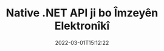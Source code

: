 ---
############################# Static ############################
layout: "product"
date: 2022-03-01T15:12:22
draft: false
#operation: 
#signaturetype: 
#fileformat: 
#productName: Java
lang: ku
#productCode: java
#otherformats: 
#breadcrumb: Put  signature on  for Java
product: "Signature"
product_tag: "signature"
platform: ".NET"
platform_tag: "net"

############################# Head ############################
head_title: ".NET Digital Signature API - Nîşana Elektronîkî PDF Word Excel Wêneyên"
head_description: "C# .NET îmzaya dîjîtal API, pirtûkxaneya eSignature ji bo îmzekirina elektronîkî PDF, Word, pelgeyên Excel, PowerPoint, wêne û formatên belgeyên grafîkî."

############################# Header ############################
title: "Native .NET API ji bo Îmzeyên Elektronîkî"
description: "Îmzeyên dîjîtal li Formatên Belgeyê Zêde Bikin û Cûreyên eSignature yên populer (Nivîs, Wêne, QR-Kod, Barkod, Stamp, & Metadata) di Serîlêdanên .NET de bicîh bikin."
button:
    enable: true

############################# SubMenu ############################
submenu:
    enable: true
    
    left:
        img_alt: "GroupDocs.Signature for .NET"
        image: "https://www.groupdocs.cloud/templates/groupdocs/images/product-logos/groupdocs-signature-net.png"
        product: "GroupDocs.Signature"
        platform: ".NET"

    middle:
        button:
            # button loop
            - link: "#overview"
              text: "Têgihiştinî"

            # button loop
            - link: "#features"
              text: "Features"

            # button loop
            - link: "#support"
              text: "Alîkarî"

            # button loop
            - link: "https://products.groupdocs.app/signature"
              text: "Demo Bijî"

            # button loop
            - link: "https://purchase.groupdocs.com/pricing/signature/net"
              text: "Pricing"

    right:
        link_download: "https://downloads.groupdocs.com/signature"
        link_learn: "https://docs.groupdocs.com/signature/net/"
        link_buy: "https://purchase.groupdocs.com"

############################# Overview ############################
overview:
    enable: true
    content: |
      Ji bo .NET API-yê GroupDocs.Signature bikar bînin da ku di C#, ASP.NET û teknolojiyên din ên .NET-ê de serîlêdanan ava bikin, ku destûrê dide we ku hûn belgeyên karsaziya dîjîtal ên wekî PDF, Microsoft Word, pelgeyên Excel, pêşkêşiyên PowerPoint, wêne, OpenDocument û formatên pelên standard ên pîşesaziyê bêyî ku hewce bike ku nermalava zêde saz bike. Ev pirtûkxaneya îmzeya elektronîkî hêsan e ku meriv pê re bixebite û Pêşdebirên .NET dikarin bi hêsanî taybetmendiyên îmzaya dîjîtal a pêşkeftî di sepanên xwe de zêde bikin, hêz dide bikarhêneran ku bi ewlehî îmze bikin, bigerin û e-Îmzeyan ji formatên belgeyên populer verast bikin. Ew pêkanîna cûrbecûr cûreyên îmzeyê yên wekî nivîs, wêne, barcode, QR-kod, qada formê, stamp û metadata piştgirî dike.  

      API-ya îmzaya belgeyê bi vebijarkên lêgerînê yên hêsan û pêşkeftî hêz dide we da ku hûn îmzeyên xweyên pêwîst li ser belgeyek bi ronahiyê bibînin. Vebijarkên ji bo sepandina şêwaza îmzeyê, rêveberiya xuyangê û xweşkirina taybetmendiyên îmzeyê yên wekî pîvan, siya, rêzkirin û hêj bêtir jî bi vê API-ya îmzekirina belgeya dewlemend-dewlemend re têne kirin.  

      GroupDocs.Signature ji bo .NET dikare di her hawîrdora pêşkeftinê de ku platforma .NET piştgirî dike were bikar anîn. Ew bi hemî zimanên bingeha .NET re hevaheng e û pergalên xebitandinê yên populer (Windows, Linux, MacOS) piştgirî dike ku çarçoveyên Mono an .NET (di nav de .NET Core) dikarin werin sazkirin.
    tabs:
      enable: true
      
      ## TAB ONE ##
      tab_one:
        description: |
          Li jêr nêrînek li ser GroupDocs.Signature ji bo .NET heye:
      
        left:
          enable: true
          icon: "fab fa-html5"
          title: "Cureyên Îmzeyê"
          content: |
            * Îmzeya Nivîsê
            * Îmzeya Wêne
            * Îmzeyên dîjîtal
            * Îmzeya QR-Kodê
            * Îmzeya Barcode
            * Îmza Stamp
            * Îmzeya Metadata
      
      ## TAB TWO ##
      tab_two:
        description: |
          GroupDocs.Signature ji bo .NET piştgirî dide îmzekirina hemî formatên belgeyên populer. Bi tenê çend rêzikên kodê, îmzeya PDF-ê, Microsoft Office Word, pelgeya Excel, Wêne, HTML, e-nameya Outlook, OneNote, Proje û îmzakirina grafîkê di sepanên xwe yên .NET de zêde bikin. [Formatên belgeyên piştgirî kirin.](https://docs.groupdocs.com/signature/net/supported-document-formats/)

        left:
          enable: true
          table:
            # table loop
            - title: "Microsoft Office"
              content: |
                * **Word:** DOC, DOCX, DOCM, DOT, DOTX, DOTM, RTF, TXT
                * **Excel:** XLS, XLSX, XLSM, XLSB, XLTM, XLT, XLTM, XLTX, XLAM, SXC, SpreadsheetML
                * **PowerPoint:** PPT, PPTX, PPS, PPSX, PPSM, POT, POTM, POTX, PPTM

        right:
          enable: true
          table:
            # table loop
            - title: "Images & Other Formats"
              content: |
                * **Wêne**: JPG, BMP, PNG, TIFF, GIF, DCM, WEBP
                * **OpenDocument**: ODT, OTT, OTS, ODS, ODP, OTP, ODG
                * **Jpeg2000**: JP2, JPF, JPX, J2K, J2C, JPM
                * **Metafiles**: EMF, WMF, CMX
                * **Cîtêgûherr**: PDF
                * **Grafikên Vektorê yên Scalable**: CDR, SVG
                * **Adobe Photoshop**: PSD
                * **Others**: DJVU

      ## TAB THREE ##
      tab_three:
        description: |
          GroupDocs.Signature ji bo .NET Pergalên Xebatê, Çarçove û Rêvebirên Pakêtê yên jêrîn piştgirî dike:
        
        left:
          enable: true
          table:
            # table loop
            - icon: "fab fa-windows"
              title: "Pergalên Xebatê"
              content: |
                * Windows Desktop
                * Windows Server
                * Windows Azure
                * Linux
                * MacOS

            # table loop
            - icon: "fas fa-code"
              title: "Çarçoveyên Piştgirî"
              content: |
                * .NET Framework 2.0 or higher
                * Mono Framework 1.2 or higher
                * .NET Standard 2.0
                * .NET Core 2.0
                * .NET Core 2.1

        right:
          enable: true
          table:
            # table loop
            - icon: "fas fa-box"
              title: "Rêveberê pakêtê"
              content: |
                * NuGet

            # table loop
            - icon: "fas fa-tools"
              title: "Jîngehên Pêşveçûn"
              content: |
                * Microsoft Visual Studio
                * Xamarin.Android
                * Xamarin.IOS
                * Xamarin.Mac
                * MonoDevelop

############################# Features ############################
features:
    enable: true
    title: "GroupDocs.Signature ji bo Taybetmendiyên .NET"

    feature:
      # feature loop
      - icon: "fas fa-copy"
        content: "Ji Formên Belgeya Piştevanî E-Îmzeyan biafirînin, bigerin, nûve bikin, veşêrin, verast bikin û jêbirin."

      # feature loop
      - icon: "fas fa-eye"
        content: "Ji bo Spreadsheets Excel-ê Nîşaneyên Elektronîkî yên Pêşkeftî yên XML (XAdES) diyar bikin"

      # feature loop
      - icon: "fas fa-bolt"
        content: "Naveroka Wêne ji Belgeyên ku bi QR-Kod, Barkod û Îmzeya Wêne hatine îmzekirin bistînin"
      
      # feature loop
      - icon: "fas fa-file-powerpoint"
        content: "Ji bo Îmzeya Nivîsar an Wêne û li ser Rûpelek Taybetî Bilindahî, Berfirehî, Nîşan & Rêzkirin Bikin"

      # feature loop
      - icon: "fas fa-code"
        content: "Belgeyên Pêşkêşkirina PowerPoint-ê bigerin, verast bikin û bi dîjîtalî îmze bikin"

      # feature loop
      - icon: "fas fa-cloud"
        content: "Formatên Belgeya Pêvajoya Peyv bi Watermarkên Nivîsara Xwecihî îmze bikin"

      # feature loop
      - icon: "fas fa-remove-format"
        content: "Ji bo Cûreyên Îmzeya Stampa Rectangular Kunçên Girêdayî piştgirî dike"

      # feature loop
      - icon: "fas fa-comment-slash"
        content: "Îmzeya Nivîsan an Wêneyê li ser pelgeya Excel-ê ya taybetî bicîh bikin an e-Signature-ê li ser hemî pelan bicîh bikin"

      # feature loop
      - icon: "fas fa-location-arrow"
        content: "Jimareya Rêz û Stûna Taybet diyar bikin da ku Nîşana Nivîsar an Wêne di pelgeya Excel de bi cîh bikin"

      # feature loop
      - icon: "fas fa-border-all"
        content: "Di Microsoft PowerPoint-ê de Siyê li Îmzeya Nivîsê Bixin û Reng, Agoş û Zelafîtiya wê saz bikin"

      # feature loop
      - icon: "fas fa-wrench"
        content: "Ji bo Pelên Excel-ê Şêweyên Sînorê Îmzeya Nivîsar û Vebijarkên Fontê mîheng bikin"

      # feature loop
      - icon: "fas fa-columns"
        content: "Tîpa Îmzeya Wêne Set bike, mînak. Dor an çargoşe & Perçeyan, Rengê tîpan, Zivirandinê mîheng bikin"

      # feature loop
      - icon: "fas fa-file-word"
        content: "Sertîfîkayên dîjîtal li ser Belge, Spreadsheets & Pelê PDF-ê bi Xeta Îmzeyê re bicîh bikin"

      # feature loop
      - icon: "fas fa-envelope"
        content: "Mîhengên Rengê Bikin, Zelalbûn & Zivirandin li Îmzeya Nivîsê Bikin"

      # feature loop
      - icon: "fas fa-print"
        content: "Vebijarkên Ronahî û Pîvana Gewrî saz bike û Di wêneyekî de veqetandina îmzaya wêneyê diyar bike"

      # feature loop
      - icon: "fas fa-file-archive"
        content: "Tiştên Xweser bixin, Serîkirin û hem jî Nirxên Îmzekirina Metadata ya Belgeya PDF-ê şîfre bikin û veşêrin."

      # feature loop
      - icon: "fas fa-lock"
        content: "Xuyabûna Îmzeyên Dîjîtal ji Belgeyên PDF-ê veşêrin, Rakin an Xweser bikin"

      # feature loop
      - icon: "fas fa-file-code"
        content: "Belgeyên PDF-ê bi Qada Forma Dîjîtal, û Îmzeya Nivîsê wekî Wêne, Annotation, Stiker an Watermarkê îmze bikin"
      
      # feature loop
      - icon: "fas fa-fill-drip"
        content: "Îmzeya Nivîsê têxe nav Qadên Forma Belgeyên MS Word & PDF"

      # feature loop
      - icon: "fas fa-file-excel"
        content: "Ji bo Pêvajoya Îmzeyê an Verastkirina Berfirehkirî ya EÎmzeyê ji bo Pelên Wordê Rûpelên Belgeyên Xwedî diyar bikin"

      # feature loop
      - icon: "fas fa-heading"
        content: "Pelê Wêneyê Îmzekirî Bi Formatên Cûda hilîne û Spreadsheetên Îmzekirî wekî Wêne an TIFF-Pir-Rûpelî derxe"

      # feature loop
      - icon: "fas fa-project-diagram"
        content: "Li Pelên Îmzekirî Şîfreyê Tayîn Bikin, Biguherînin û Rakin & Li Pelên Parastî yên Şîfreyê EÎmzeyê Bikin"

      # feature loop
      - icon: "fas fa-cube"
        content: "Pelên Xebatê yên eSign, Slides PowerPoint, Belgeyên Peyv û Wêneyên bi Tiştên Xweser ên Di Metadata de"

      # feature loop
      - icon: "fab fa-uncharted"
        content: "Şêweyên Firçeya Îmzekirinê wekî Zehf, Textur, Gradient Linear & Gradient Radîal saz bikin"

      # feature loop
      - icon: "fab fa-uncharted"
        content: "Belgeyên bi Nivîsar an Daneyên QR-Kodê Şîfrekirî yên Xweserî îmze bikin"

      # feature loop
      - icon: "fab fa-uncharted"
        content: "Pelên bi Forma DjVu wekî Belgeya Wêne bigerin û îmze bikin"

      # feature loop
      - icon: "fab fa-uncharted"
        content: "Agahdariya Belgeyê, mînakî, Hejmara Rûpelê, bi URL-ya Pelê derxînin"

      # feature loop
      - icon: "fab fa-uncharted"
        content: "Pelên CorelDraw wekî Belgeyên Wêne bigerin, îmzekirin û verast bikin"

      # feature loop
      - icon: "fab fa-uncharted"
        content: "Dîroka Agahdariya Îmzeyên Pêvajokirî an Jêbirin Di Metadata de hilanîn biparêzin"

      # feature loop
      - icon: "fab fa-uncharted"
        content: "Tişta Daneyên Xweser, VKard an Tişta E-nameyê li QR-Kodê zêde bikin û di Pelên PDF-ê de QR-Koda şîfrekirî verast bikin."

    more_feature:
      # more_feature_loop
      - title: "Îmzeyên dîjîtal bi hêsanî lê zêde bikin"
        content: |
          GroupDocs.Signature ji bo .NET API dihêle hûn cûrbecûr îmzeyan li formatên pelan ên piştgirî zêde bikin. Cûreyên îmzayê, wek Nivîsar, Wêne, Dîjîtal, Stamp, QR-Code, Barcode, û Metadata dikarin bi karanîna GroupDocs.Signature ji bo .NET-ê werin sepandin. Mînaka kodê ya jêrîn nîşan dide ka meriv çawa îmzeya nivîsê li belgeyek PDF-ê bicîh tîne:

          ```cs
          using (Signature signature = new Signature("D:\\sample.pdf"))
          {
          TextSignOptions options = new TextSignOptions("John Smith")
          {
          // Rengê nivîsê saz bike
          ForeColor = Color.Red
          };
          // belgeya pelê îmze bikin
          signature.Sign("D:\\signed.pdf", options);
          }
          ```

      # more_feature_loop
      - title: "Cûreyên Îmzeya Barkodê piştgirî kirin"
        content: |
          API-ya meya manîpulasyona îmzeyê ji we re taybetmendî pêşkêşî dike ku hûn îmzeyên barkodê li formatên belgeyên piştgirî bicîh bikin. GroupDocs.Signature ji bo .NET cûrbecûr cûreyên barkodê piştgirî dike, wek Code128, Code39Extended, Code39Standard, EAN14, EAN8, ITF14, UPCA, û UPCE. Tiştek statîk a bi navê "AllTypes" jî ji bo piştgirîkirina hemî cûreyên barkodê yên qeydkirî tête peyda kirin.

      # more_feature_loop
      - title: "Li Îmze & Sertîfîkayan Bigerin"
        content: |
          GroupDocs.Signature ji bo .NET API, dihêle hûn li sertîfîkayên dîjîtal ên ji belgeyên Word, pelgeyên Excel û pelên PDF-ê bigerin. Her weha hûn dikarin hemî sertîfîkayên dîjîtal ên ku di pergalê de hatine tomar kirin bistînin. Îmzeyên metadata jî dikarin di belgeyên Word, pelgeyên Excel, wêne û pelên PDF-ê de, bi karanîna GroupDocs.Signature ji bo .NET API-yê werin lêgerîn.  

          Bi navgîniya GroupDocs.Signature ji bo .NET API-ê, hûn dikarin di her belge, pêşkêşî, pelgeş, wêne û her weha pelê PDF-ê de li îmzeyên QR-Code û Barcode bigerin û pêşkeftina lêgerînê bistînin. Her weha hûn dikarin ji belgeyên ku bi îmzeya QR-Code hatine îmzekirin li tiştên daneya xwerû bigerin.

      # more_feature_loop
      - title: "Vebijarkên Lêgerîna Pêşketî ji bo Barkodê"
        content: |
          Hûn dikarin barkoda xweya pêwîst bi navgîniya GroupDocs.Signature for.NET API pir bi hêsanî bigerin û bibînin, ji ber ku API-ya îmzeya me vebijarkên lêgerîna pêşkeftî pêşkêşî dike. Ev rê dide we ku hûn li ser rûpelek taybetî li barkodê bigerin, li seranserê belgeyekê bigerin, rûpelên cihê yên lêgerînê diyar bikin (yekemîn, dawîn, tewra, cewher), li barkodê bi celebek kodkirina taybetî bigerin, li barkodê li ser bingeha rêzika nivîsê ya taybetî, an barkodê lêgerînê bigerin. li ser bingeha rêzika bi vebijarka "dihewîne".

############################# Support ############################
support:
    enable: true

############################# Solutions ############################
solutions:
    enable: true
    title: "GroupDocs.Signature ji bo hawîrdorên din ên pêşkeftina populer API-yên îmzekirina belgeyê pêşkêşî dike"

    solution:
        # solution loop
        - img_alt: "GroupDocs.Signature for Java"
          image: "https://www.groupdocs.cloud/templates/groupdocs/images/product-logos/groupdocs-signature-java.png"
          product: "GroupDocs.Signature"
          platform: "Java"
          link: "/signature/java/"

############################# Back to top ###############################
back_to_top:
  enable: true
---